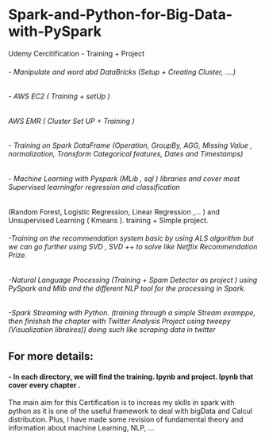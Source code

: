 # Spark-and-Python-for-Big-Data-with-PySpark
Udemy Cercitification - Training + Project
###### - Manipulate and word abd DataBricks (Setup + Creating Cluster, ....)
###### - AWS EC2 ( Training + setUp )
###### AWS EMR ( Cluster Set UP + Training )
###### - Training on Spark DataFrame (Operation, GroupBy, AGG, Missing Value , normalization, Transform Categorical features, Dates and Timestamps) 
###### - Machine Learning with Pyspark (MLib , sql ) libraries and cover most Supervised learningfor regression and classification 
(Random Forest, Logistic Regression, Linear Regression ,... ) and Unsupervised Learning ( Kmeans ). training + Simple project.
###### -Training on the recommendation system basic by using ALS algorithm but we can go further using SVD , SVD ++ to solve like Netflix Recommendation Prize.
###### -Natural Language Processing  (Training + Spam Detector as project ) using PySpark and Mlib and the different NLP tool for the processing in Spark.
###### -Spark Streaming with Python. (training through a simple Stream examppe, then finishsh the chapter with Twitter Analysis Project  using tweepy (Visualization libraires)) doing such like scraping data in twitter


## For more details:
#### - In each directory, we will find the training. Ipynb and project. Ipynb that cover every chapter .
The main aim for this Certification is to increas my skills in spark with python as it is one of the useful framework to deal with bigData and Calcul distribution. Plus, I have made some revision of fundamental theory and information about machine Learning, NLP, ...
